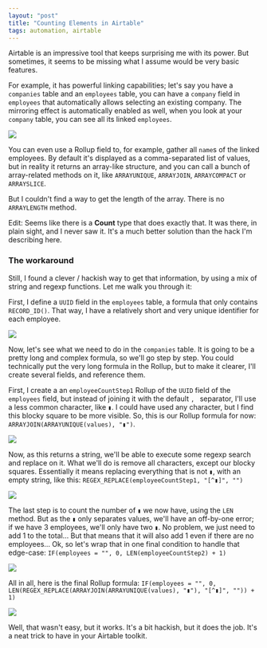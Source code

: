 ```yaml
---
layout: "post"
title: "Counting Elements in Airtable"
tags: automation, airtable
---
```


Airtable is an impressive tool that keeps surprising me with its power. But sometimes, it seems to be missing what I assume would be very basic features.

For example, it has powerful linking capabilities; let's say you have a `companies` table and an `employees` table, you can have a `company` field in `employees` that automatically allows selecting an existing company. The mirroring effect is automatically enabled as well, when you look at your `company` table, you can see all its linked `employees`.

![](/img/files/2025-01-03-counting-elements-airtable/01-d6ac46c8f2.png)

You can even use a Rollup field to, for example, gather all `name`s of the linked employees. By default it's displayed as a comma-separated list of values, but in reality it returns an array-like structure, and you can call a bunch of array-related methods on it, like `ARRAYUNIQUE`, `ARRAYJOIN`, `ARRAYCOMPACT` or `ARRAYSLICE`.

But I couldn't find a way to get the length of the array. There is no `ARRAYLENGTH` method.

Edit: Seems like there is a **Count** type that does exactly that. It was there,
in plain sight, and I never saw it. It's a much better solution than the hack
I'm describing here.

### The workaround

Still, I found a clever / hackish way to get that information, by using a mix of string and regexp functions. Let me walk you through it:

First, I define a `UUID` field in the `employees` table, a formula that only contains `RECORD_ID()`. That way, I have a relatively short and very unique identifier for each employee.

![](/img/files/2025-01-03-counting-elements-airtable/02-09fe8f3351.png)

Now, let's see what we need to do in the `companies` table. It is going to be a pretty long and complex formula, so we'll go step by step. You could technically put the very long formula in the Rollup, but to make it clearer, I'll create several fields, and reference them.

First, I create a an `employeeCountStep1` Rollup of the `UUID` field of the `employees` field, but instead of joining it with the default `, ` separator, I'll use a less common character, like `▮`. I could have used any character, but I find this blocky square to be more visible. So, this is our Rollup formula for now: `ARRAYJOIN(ARRAYUNIQUE(values), "▮")`.

![](/img/files/2025-01-03-counting-elements-airtable/03-ce88fd006d.png)

Now, as this returns a string, we'll be able to execute some regexp search and replace on it. What we'll do is remove all characters, except our blocky squares. Essentially it means replacing everything that is not `▮`, with an empty string, like this: `REGEX_REPLACE(employeeCountStep1, "[^▮]", "")`

![](/img/files/2025-01-03-counting-elements-airtable/04-d85b1919c4.png)

The last step is to count the number of `▮` we now have, using the `LEN` method. But as the `▮` only separates values, we'll have an off-by-one error; if we have 3 employees, we'll only have two `▮`. No problem, we just need to add 1 to the total… But that means that it will also add 1 even if there are no employees… Ok, so let's wrap that in one final condition to handle that edge-case: `IF(employees = "", 0, LEN(employeeCountStep2) + 1)`

![](/img/files/2025-01-03-counting-elements-airtable/05-5568f01c3b.png)

All in all, here is the final Rollup formula: `IF(employees = "", 0, LEN(REGEX_REPLACE(ARRAYJOIN(ARRAYUNIQUE(values), "▮"), "[^▮]", "")) + 1)`

![](/img/files/2025-01-03-counting-elements-airtable/06-b03a12f6bb.png)

Well, that wasn't easy, but it works. It's a bit hackish, but it does the job. It's a neat trick to have in your Airtable toolkit.

